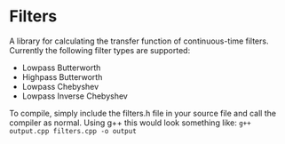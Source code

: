 # Filters
A library for calculating the transfer function of continuous-time filters.
Currently the following filter types are supported:
* Lowpass Butterworth
* Highpass Butterworth
* Lowpass Chebyshev
* Lowpass Inverse Chebyshev

To compile, simply include the filters.h file in your source file and call the compiler as normal.
Using g++ this would look something like:
 `g++ output.cpp filters.cpp -o output`
